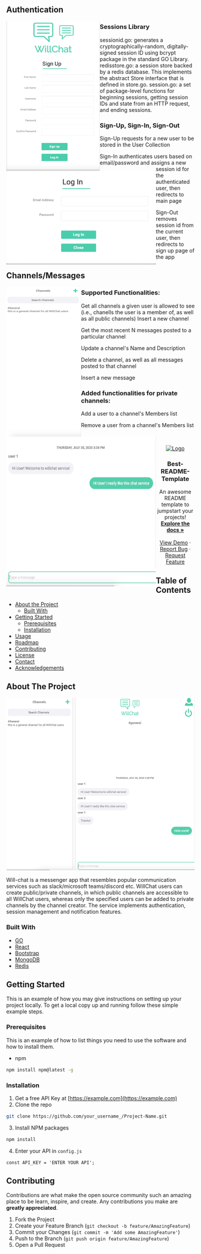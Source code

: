 

## Authentication

<img src="imgs/Signup.png" align="left" height="400" width="250" >
<img src="imgs/Login.png" align="left" height="250" width="400" >

### Sessions Library

sessionid.go: generates a cryptographically-random, digitally-signed session ID using bcrypt package in the standard GO Library.
redisstore.go: a session store backed by a redis database. This implements the abstract Store interface that is defined in store.go.
session.go: a set of package-level functions for beginning sessions, getting session IDs and state from an HTTP request, and ending sessions.


### Sign-Up, Sign-In, Sign-Out

Sign-Up requests for a new user to be stored in the User Collection

Sign-In authenticates users based on email/password and assigns a new session id for the authenticated user, then redirects to main page

Sign-Out removes session id from the current user, then redirects to sign up page of the app


## Channels/Messages
<img src="imgs/Channels.png" align="left" height="400" width="200" >

### Supported Functionalities:

Get all channels a given user is allowed to see (i.e., chanells the user is a member of, as well as all public channels)
Insert a new channel

Get the most recent N messages posted to a particular channel

Update a channel's Name and Description

Delete a channel, as well as all messages posted to that channel

Insert a new message

### Added functionalities for private channels:

Add a user to a channel's Members list

Remove a user from a channel's Members list

<img src="imgs/Chat.png" align="left" height="400" width="400" >

<!-- PROJECT LOGO -->
<br />
<p align="center">
  <a href="https://github.com/othneildrew/Best-README-Template">
    <img src="images/logo.png" alt="Logo" width="80" height="80">
  </a>

  <h3 align="center">Best-README-Template</h3>

  <p align="center">
    An awesome README template to jumpstart your projects!
    <br />
    <a href="https://github.com/othneildrew/Best-README-Template"><strong>Explore the docs »</strong></a>
    <br />
    <br />
    <a href="https://github.com/othneildrew/Best-README-Template">View Demo</a>
    ·
    <a href="https://github.com/othneildrew/Best-README-Template/issues">Report Bug</a>
    ·
    <a href="https://github.com/othneildrew/Best-README-Template/issues">Request Feature</a>
  </p>
</p>



<!-- TABLE OF CONTENTS -->
## Table of Contents

* [About the Project](#about-the-project)
  * [Built With](#built-with)
* [Getting Started](#getting-started)
  * [Prerequisites](#prerequisites)
  * [Installation](#installation)
* [Usage](#usage)
* [Roadmap](#roadmap)
* [Contributing](#contributing)
* [License](#license)
* [Contact](#contact)
* [Acknowledgements](#acknowledgements)



<!-- ABOUT THE PROJECT -->
## About The Project

![Home](imgs/Home.png)

Will-chat is a messenger app that resembles popular communication services such as slack/microsoft teams/discord etc. WillChat users can create public/private channels, in which public channels are accessible to all WillChat users, whereas only the specified users can be added to private channels by the channel creator. The service implements authentication, session management and notification features. 

### Built With
* [GO](https://golang.org/)
* [React](https://reactjs.org)
* [Bootstrap](https://getbootstrap.com/)
* [MongoDB](https://www.mongodb.com/)
* [Redis](https://redis.io/)




<!-- GETTING STARTED -->
## Getting Started

This is an example of how you may give instructions on setting up your project locally.
To get a local copy up and running follow these simple example steps.

### Prerequisites

This is an example of how to list things you need to use the software and how to install them.
* npm
```sh
npm install npm@latest -g
```

### Installation

1. Get a free API Key at [https://example.com](https://example.com)
2. Clone the repo
```sh
git clone https://github.com/your_username_/Project-Name.git
```
3. Install NPM packages
```sh
npm install
```
4. Enter your API in `config.js`
```JS
const API_KEY = 'ENTER YOUR API';
```


<!-- CONTRIBUTING -->
## Contributing

Contributions are what make the open source community such an amazing place to be learn, inspire, and create. Any contributions you make are **greatly appreciated**.

1. Fork the Project
2. Create your Feature Branch (`git checkout -b feature/AmazingFeature`)
3. Commit your Changes (`git commit -m 'Add some AmazingFeature'`)
4. Push to the Branch (`git push origin feature/AmazingFeature`)
5. Open a Pull Request





